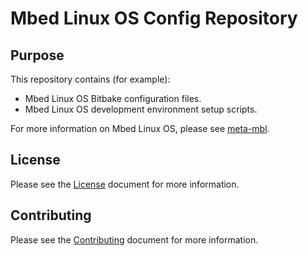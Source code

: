 # Mbed Linux OS Config Repository

## Purpose

This repository contains (for example):
- Mbed Linux OS Bitbake configuration files.
- Mbed Linux OS development environment setup scripts.

For more information on Mbed Linux OS, please see [meta-mbl][meta-mbl].


## License

Please see the [License][mbl-license] document for more information.

## Contributing

Please see the [Contributing][mbl-contributing] document for more information.



[meta-mbl]: https://github.com/ARMmbed/meta-mbl/blob/master/README.md
[mbl-license]: LICENSE
[mbl-contributing]: CONTRIBUTING.md

